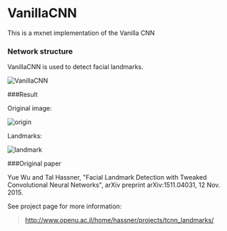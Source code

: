 # VanillaCNN

This is a mxnet implementation of the Vanilla CNN


###  Network structure

VanillaCNN is used to detect facial landmarks.

![VanillaCNN](http://img.blog.csdn.net/20161210161319875)


###Result

Original image:

![origin](https://github.com/flyingzhao/mxnet_VanillaCNN/blob/master/test.png)

Landmarks:

![landmark](https://github.com/flyingzhao/mxnet_VanillaCNN/blob/master/landmark.jpg)

###Original paper

 Yue Wu and Tal Hassner, "Facial Landmark Detection with Tweaked Convolutional Neural Networks", arXiv preprint arXiv:1511.04031, 12 Nov. 2015.

 See project page for more information: 
 
 >http://www.openu.ac.il/home/hassner/projects/tcnn_landmarks/